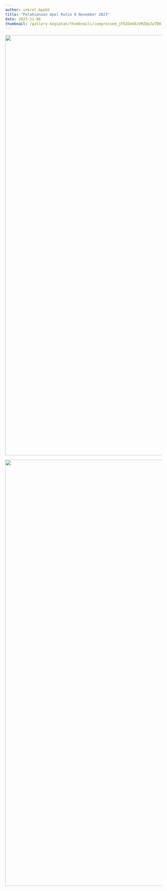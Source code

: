 ```yaml
---
author: sekret.bppkb
title: "Pelaksanaan Apel Rutin 6 November 2023"
date: 2023-11-06
thumbnail: /gallery-kegiatan/thumbnails/compressed_jF82DeU8zVMZDpJwTB9IzwbhYiFXsuVutxFkWDAd.png
---
```


<p><img src="/images/bAVflXbvx8XKFzBtEwh7.png" alt="" width="1080" height="1350" /></p>
<p><img src="/images/H8IOxGjpWSmPOjBlLiRE.png" alt="" width="1080" height="1369" /></p>
<p><img src="/images/awyOPxCA4L29kXzW5jOv.png" alt="" /></p>
<p><img src="/images/L3IGZBLiXoohogMIoX4V.png" alt="" /></p>
<p><img src="/images/vI0q28bwpVi621snJLad.png" alt="" /></p>
